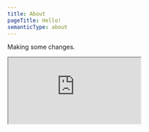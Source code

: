 ```yaml
---
title: About
pageTitle: Hello!
semanticType: about
---
```

Making some changes.

<iframe src="https://docs.google.com/forms/d/1uCS2EP9EPsb9XVZqwp2vADL_D-HeuPcCSBI1V4tsePo/edit#responses">Google form </iframe>

